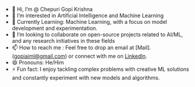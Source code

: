 - 👋 Hi, I’m @ Chepuri Gopi Krishna
- 👀 I’m interested in Artificial Intelligence and Machine Learning
- 🌱 Currently Learning: Machine Learning, with a focus on model development and experimentation.
- 💞️ I’m looking to collaborate on open-source projects related to AI/ML, and any research initiatives in these fields
- 📫 How to reach me : Feel free to drop an email at [Mail].(gopiaiml@gmail.com) or connect with me on [LinkedIn](https://www.linkedin.com/in/gopiaiml).
- 😄 Pronouns: He/Him
- ⚡ Fun fact: I enjoy tackling complex problems with creative ML solutions and constantly experiment with new models and algorithms.

<!---
gopi-AI-ML/gopi-AI-ML is a ✨ special ✨ repository because its `README.md` (this file) appears on your GitHub profile.
You can click the Preview link to take a look at your changes.
--->
